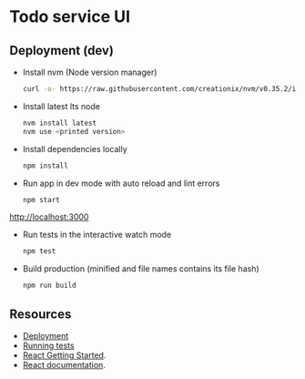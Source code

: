 # Todo service UI

## Deployment (dev)


* Install nvm (Node version manager)
  ```bash
  curl -o- https://raw.githubusercontent.com/creationix/nvm/v0.35.2/install.sh | bash
  ```
* Install latest lts node
  ```bash
  nvm install latest
  nvm use <printed version>
  ```

* Install dependencies locally
  ```bash
  npm install
  ```
* Run app in dev mode with auto reload and lint errors
  ```bash
  npm start
  ```
[http://localhost:3000](http://localhost:3000)
* Run tests in the interactive watch mode
  ```bash
  npm test 
  ```
* Build production (minified and file names contains its file hash)
  ```bash
  npm run build
  ```

## Resources

* [Deployment](https://facebook.github.io/create-react-app/docs/deployment)
* [Running tests](https://facebook.github.io/create-react-app/docs/running-tests)
* [React Getting Started](https://facebook.github.io/create-react-app/docs/getting-started).
* [React documentation](https://reactjs.org/).
